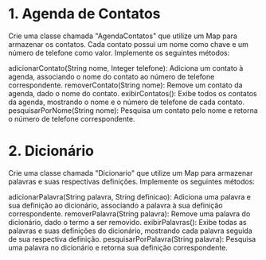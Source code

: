 # 1. Agenda de Contatos
Crie uma classe chamada "AgendaContatos" que utilize um Map para armazenar os contatos. Cada contato possui um nome como chave e um número de telefone como valor. Implemente os seguintes métodos:

adicionarContato(String nome, Integer telefone): Adiciona um contato à agenda, associando o nome do contato ao número de telefone correspondente.
removerContato(String nome): Remove um contato da agenda, dado o nome do contato.
exibirContatos(): Exibe todos os contatos da agenda, mostrando o nome e o número de telefone de cada contato.
pesquisarPorNome(String nome): Pesquisa um contato pelo nome e retorna o número de telefone correspondente.


# 2. Dicionário
Crie uma classe chamada "Dicionario" que utilize um Map para armazenar palavras e suas respectivas definições. Implemente os seguintes métodos:

adicionarPalavra(String palavra, String definicao): Adiciona uma palavra e sua definição ao dicionário, associando a palavra à sua definição correspondente.
removerPalavra(String palavra): Remove uma palavra do dicionário, dado o termo a ser removido.
exibirPalavras(): Exibe todas as palavras e suas definições do dicionário, mostrando cada palavra seguida de sua respectiva definição.
pesquisarPorPalavra(String palavra): Pesquisa uma palavra no dicionário e retorna sua definição correspondente.

